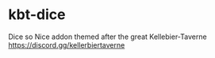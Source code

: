 # kbt-dice
Dice so Nice addon themed after the great Kellebier-Taverne https://discord.gg/kellerbiertaverne
